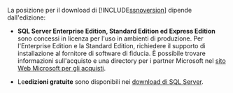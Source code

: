 La posizione per il download di [!INCLUDE[ssnoversion](ssnoversion-md.md)] dipende dall'edizione:

- **SQL Server Enterprise Edition, Standard Edition ed Express Edition** sono concessi in licenza per l'uso in ambienti di produzione. Per l'Enterprise Edition e la Standard Edition, richiedere il supporto di installazione al fornitore di software di fiducia. È possibile trovare informazioni sull'acquisto e una directory per i partner Microsoft nel [sito Web Microsoft per gli acquisti](https://www.microsoft.com/en-us/server-cloud/products/sql-server/overview.aspx). 

- Le**edizioni gratuite** sono disponibili nei [download di SQL Server](https://www.microsoft.com/sql-server/sql-server-downloads).